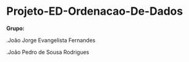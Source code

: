 # Projeto-ED-Ordenacao-De-Dados

**Grupo:**

.João Jorge Evangelista Fernandes

.João Pedro de Sousa Rodrigues
